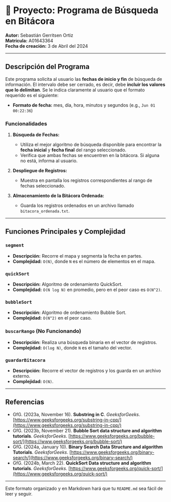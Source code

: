 # 📝 Proyecto: Programa de Búsqueda en Bitácora

**Autor:** Sebastián Gerritsen Ortiz  
**Matrícula:** A01643364  
**Fecha de creación:** 3 de Abril del 2024  

---

## Descripción del Programa

Este programa solicita al usuario las **fechas de inicio y fin** de búsqueda de información. El intervalo debe ser cerrado, es decir, debe **incluir los valores que lo delimitan**. Se le indica claramente al usuario que el formato requerido es el siguiente:

- **Formato de fecha:** mes, día, hora, minutos y segundos (e.g., `Jun 01 00:22:36`)

### Funcionalidades

1. **Búsqueda de Fechas:**
   - Utiliza el mejor algoritmo de búsqueda disponible para encontrar la **fecha inicial** y **fecha final** del rango seleccionado.
   - Verifica que ambas fechas se encuentren en la bitácora. Si alguna no está, informa al usuario.

2. **Despliegue de Registros:**
   - Muestra en pantalla los registros correspondientes al rango de fechas seleccionado.

3. **Almacenamiento de la Bitácora Ordenada:**
   - Guarda los registros ordenados en un archivo llamado `bitacora_ordenada.txt`.

---

## Funciones Principales y Complejidad

### `segment`
- **Descripción:** Recorre el mapa y segmenta la fecha en partes.
- **Complejidad:** `O(N)`, donde `N` es el número de elementos en el mapa.

### `quickSort`
- **Descripción:** Algoritmo de ordenamiento QuickSort.
- **Complejidad:** `O(N log N)` en promedio, pero en el peor caso es `O(N^2)`.

### `bubbleSort`
- **Descripción:** Algoritmo de ordenamiento Bubble Sort.
- **Complejidad:** `O(N^2)` en el peor caso.

### `buscarRango` (No Funcionando)
- **Descripción:** Realiza una búsqueda binaria en el vector de registros.
- **Complejidad:** `O(log N)`, donde `N` es el tamaño del vector.

### `guardarBitacora`
- **Descripción:** Recorre el vector de registros y los guarda en un archivo externo.
- **Complejidad:** `O(N)`.

---

## Referencias

- GfG. (2023a, November 16). **Substring in C**. *GeeksforGeeks*. [https://www.geeksforgeeks.org/substring-in-cpp/](https://www.geeksforgeeks.org/substring-in-cpp/)
- GfG. (2023b, November 21). **Bubble Sort data structure and algorithm tutorials**. *GeeksforGeeks*. [https://www.geeksforgeeks.org/bubble-sort/](https://www.geeksforgeeks.org/bubble-sort/)
- GfG. (2024a, January 10). **Binary Search Data Structure and algorithm Tutorials**. *GeeksforGeeks*. [https://www.geeksforgeeks.org/binary-search/](https://www.geeksforgeeks.org/binary-search/)
- GfG. (2024b, March 22). **QuickSort Data structure and algorithm tutorials**. *GeeksforGeeks*. [https://www.geeksforgeeks.org/quick-sort/](https://www.geeksforgeeks.org/quick-sort/)

---

Este formato organizado y en Markdown hará que tu `README.md` sea fácil de leer y seguir.
